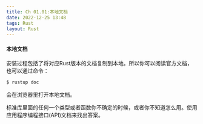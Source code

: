 ```yaml
---
title: Ch 01.01:本地文档
date: 2022-12-25 13:48
tags: Rust
layout: Rust
---
```

#### 本地文档

安装过程包括了将对应Rust版本的文档复制到本地。所以你可以阅读官方文档，也可以通过命令：

```powershell
$ rustup doc
```

会在浏览器里打开本地文档。

标准库里面的任何一个类型或者函数你不确定的时候，或者你不知道怎么用。使用应用程序编程接口(API)文档来找出答案。